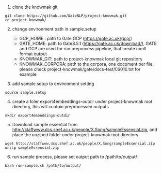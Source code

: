 1. clone the knowmak git
```
git clone https://github.com/GateNLP/project-knowmak.git
cd project-knowmak/
```


2. change environment path in sample.setup
    - GCP_HOME : path to Gate GCP (https://gate.ac.uk/gcp/)
    - GATE_HOME: path to Gate8.5.1 (https://gate.ac.uk/download/), GATE and GCP are used for run preprocess pipeline, that create conll format output
    - KNOWMAK_GIT: path to project-knowmak local git repository
    - KNOWMAK_CORPORA: path to the corpora, one document per file, please check project-knowmak/gate/docs-test/06010.txt for example

3. add sample.setup to environment setting
```
source sample.setup
```

4. create a foler export4embeddings-outdir under project-knowmak root directory, this will contain preprocessed outputs
```
mkdir export4embeddings-outdir
```


5. Download sample essential from http://staffwww.dcs.shef.ac.uk/people/X.Song/sampleEssensial.zip, and place the unziped folder under project-knowmak root directory
```
wget http://staffwww.dcs.shef.ac.uk/people/X.Song/sampleEssensial.zip
unzip sampleEssensial.zip
```

6. run sample process, please set output path to /path/to/output/
```
bash run-sample.sh /path/to/output/
```











